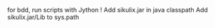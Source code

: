 for bdd, run scripts with Jython !
Add sikulix.jar in java classpath
Add sikulix.jar/Lib to sys.path

